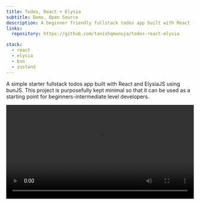 ```yaml
---
title: Todos, React + Elysia
subtitle: Demo, Open Source
description: A beginner friendly fullstack todos app built with React - Elysia with Bun as the runtime.
links:
  repository: https://github.com/tanishqmanuja/todos-react-elysia

stack:
  - react
  - elysia
  - bun
  - zustand
---
```


A simple starter fullstack todos app built with React and ElysiaJS using bunJS. This project is purposefully kept minimal so that it can be used as a starting point for beginners-intermediate level developers.

<video width="100%"  controls>
  <source src="https://github.com/tanishqmanuja/todos-react-elysia/assets/40914272/42b085bc-93c1-47f0-a361-c2d940121619" type="video/mp4">
</video>
